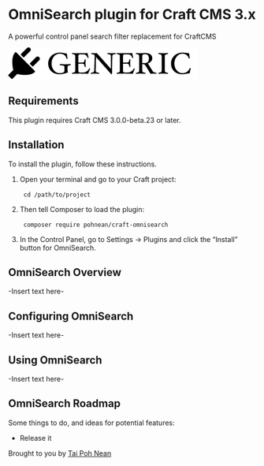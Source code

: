 # OmniSearch plugin for Craft CMS 3.x

A powerful control panel search filter replacement for CraftCMS

![Screenshot](resources/img/plugin-logo.png)

## Requirements

This plugin requires Craft CMS 3.0.0-beta.23 or later.

## Installation

To install the plugin, follow these instructions.

1. Open your terminal and go to your Craft project:

        cd /path/to/project

2. Then tell Composer to load the plugin:

        composer require pohnean/craft-omnisearch

3. In the Control Panel, go to Settings → Plugins and click the “Install” button for OmniSearch.

## OmniSearch Overview

-Insert text here-

## Configuring OmniSearch

-Insert text here-

## Using OmniSearch

-Insert text here-

## OmniSearch Roadmap

Some things to do, and ideas for potential features:

* Release it

Brought to you by [Tai Poh Nean](github.com/pohnean)

